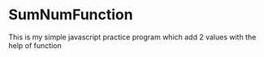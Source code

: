 # SumNumFunction
This is my simple javascript practice program which add 2 values with the help of function 
